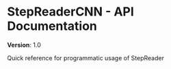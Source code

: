 # StepReaderCNN - API Documentation

**Version**: 1.0

Quick reference for programmatic usage of StepReader